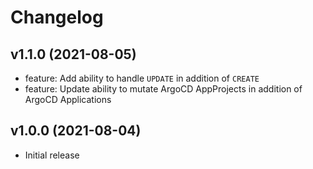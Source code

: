 # Changelog

## v1.1.0 (2021-08-05)

* feature: Add ability to handle `UPDATE` in addition of `CREATE`
* feature: Update ability to mutate ArgoCD AppProjects in addition of ArgoCD Applications

## v1.0.0 (2021-08-04)

* Initial release

